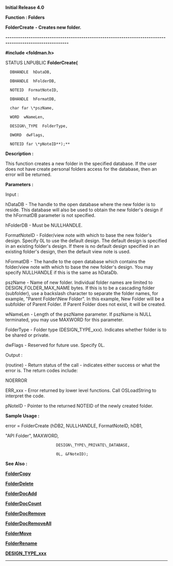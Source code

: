 




<!--
 /\* Font Definitions \*/
 @font-face
 {font-family:Courier;
 panose-1:2 7 4 9 2 2 5 2 4 4;}
@font-face
 {font-family:Helv;
 panose-1:2 11 6 4 2 2 2 3 2 4;}
@font-face
 {font-family:"Cambria Math";
 panose-1:2 4 5 3 5 4 6 3 2 4;}
 /\* Style Definitions \*/
 p.MsoNormal, li.MsoNormal, div.MsoNormal
 {margin-top:0cm;
 margin-right:0cm;
 margin-bottom:8.0pt;
 margin-left:0cm;
 line-height:107%;
 font-size:11.0pt;
 font-family:"Calibri",sans-serif;}
.MsoChpDefault
 {font-size:11.0pt;}
.MsoPapDefault
 {margin-bottom:8.0pt;
 line-height:107%;}
 /\* Page Definitions \*/
 @page WordSection1
 {size:612.0pt 792.0pt;
 margin:72.0pt 72.0pt 72.0pt 72.0pt;}
div.WordSection1
 {page:WordSection1;}
-->




**Initial Release 4.0**



**Function : Folders**



**FolderCreate** **- Creates
new folder.**


**----------------------------------------------------------------------------------------------------------**



**#include <foldman.h>**



STATUS
LNPUBLIC **FolderCreate(**  

      DBHANDLE  hDataDB,  

      DBHANDLE  hFolderDB,  

      NOTEID  FormatNoteID,  

      DBHANDLE  hFormatDB,  

      char far \*pszName,  

      WORD  wNameLen,  

      DESIGN\_TYPE  FolderType,  

      DWORD  dwFlags,  

      NOTEID far \*pNoteID**);**



**Description :**



This
function creates a new folder in the specified database.  If the user does not
have create personal folders access for the database, then an error will be
returned.


 


**Parameters :**



Input :  

hDataDB  -  The handle to the open database where the new folder is to reside. 
This database will also be used to obtain the new folder's design if the
hFormatDB parameter is not specified.  

  

hFolderDB  -  Must be NULLHANDLE.  

  

FormatNoteID  -  Folder/view note with which to base the new folder's design. 
Specify 0L to use the default design.  The default design is specified in an
existing folder's design.  If there is no default design specified in an
existing folder's design, then the default view note is used.  

  

hFormatDB  -  The handle to the open database which contains the folder/view
note with which to base the new folder's design.  You may specify NULLHANDLE if
this is the same as hDataDb.  

  

pszName  -  Name of new folder.  Individual folder names are limited to
DESIGN\_FOLDER\_MAX\_NAME bytes.  If this is to be a cascading folder (subfolder),
use a backslash character to separate the folder names, for example,
"Parent Folder\\New Folder".  In this example, New Folder will be a
subfolder of Parent Folder.  If Parent Folder does not exist, it will be
created.  

  

wNameLen  -  Length of the pszName parameter.  If pszName is NULL terminated,
you may use MAXWORD for this parameter.  

  

FolderType  -  Folder type (DESIGN\_TYPE\_xxx).  Indicates whether folder is to
be shared or private.  

  

dwFlags  -  Reserved for future use.  Specify  0L.  

  




Output :  

(routine)  -  Return status of the call - indicates either success or what the
error is. The return codes include:  

  

NOERROR  

  

ERR\_xxx - Error returned by lower level functions. Call OSLoadString to
interpret the code.  

  

  

pNoteID  -  Pointer to the returned NOTEID of the newly created folder.  

  




 **Sample Usage :**


error = FolderCreate
(hDB2, NULLHANDLE, FormatNoteID, hDB1, 


                         
"API Folder", MAXWORD,  

                          DESIGN\_TYPE\_PRIVATE\_DATABASE,  

                          0L, &FNoteID);


 **See Also :**


**[FolderCopy](FolderCopy.md)**


**[FolderDelete](FolderDelete.md)**


**[FolderDocAdd](FolderDocAdd.md)**


**[FolderDocCount](FolderDocCount.md)**


**[FolderDocRemove](FolderDocRemove.md)**


**[FolderDocRemoveAll](FolderDocRemoveAll.md)**


**[FolderMove](FolderMove.md)**


**[FolderRename](FolderRename.md)**


**[DESIGN\_TYPE\_xxx](DESIGN_TYPE_xxx.md)**



----------------------------------------------------------------------------------------------------------


 





